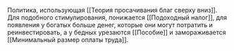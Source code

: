 Политика, использующая [[Теория просачивания благ сверху вниз]]. Для подобного стимулирования, понижается [[Подоходный налог]], для появления у богатых больше денег, которые они могут потратить и реинвестировать, а у бедных урезаются [[Пособие]] и замораживается [[Минимальный размер оплаты труда]].